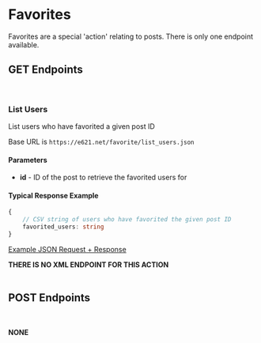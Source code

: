 # Favorites

Favorites are a special 'action' relating to posts. There is only one endpoint available.


## GET Endpoints
</br>

### List Users

List users who have favorited a given post ID

Base URL is `https://e621.net/favorite/list_users.json`

#### Parameters

- **id** - ID of the post to retrieve the favorited users for

#### Typical Response Example

```typescript
{   
    // CSV string of users who have favorited the given post ID
    favorited_users: string
}
```

[Example JSON Request + Response](https://e621.net/favorite/list_users.json?id=115)

**THERE IS NO XML ENDPOINT FOR THIS ACTION**
</br>
</br>

## POST Endpoints
</br>

**NONE**